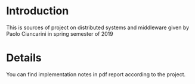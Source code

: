 # Introduction
This is sources of project on distributed systems and middleware given by Paolo Ciancarini in spring semester of 2019

# Details

You can find implementation notes in pdf report according to the project.